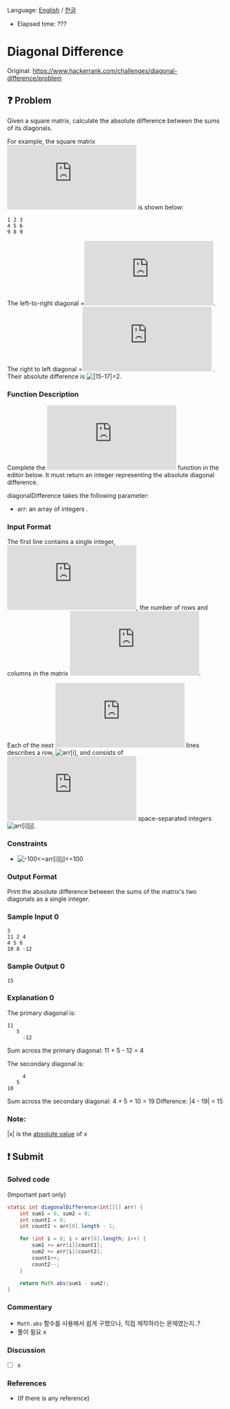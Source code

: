 Language: [English](./README.md) / [한글](./README_ko.md)
- Elapsed time: ???

# Diagonal Difference
Original: https://www.hackerrank.com/challenges/diagonal-difference/problem

## :question: Problem
Given a square matrix, calculate the absolute difference between the sums of its diagonals.

For example, the square matrix ![$arr$](https://latex.codecogs.com/svg.latex?arr) is shown below:
```
1 2 3
4 5 6
9 8 9  
```
The left-to-right diagonal =![$1+5+9=15$](https://latex.codecogs.com/svg.latex?1+5+9=15). The right to left diagonal =![$3+5+9=17$](https://latex.codecogs.com/svg.latex?3+5+9=17) . Their absolute difference is ![$|15-17|=2$](https://latex.codecogs.com/svg.latex?|15-17|=2).

### Function Description
Complete the ![$diagonalDifference$](https://latex.codecogs.com/svg.latex?diagonalDifference) function in the editor below. It must return an integer representing the absolute diagonal difference.

diagonalDifference takes the following parameter:

- arr: an array of integers .

### Input Format
The first line contains a single integer, ![$n$](https://latex.codecogs.com/svg.latex?n), the number of rows and columns in the matrix ![$arr$](https://latex.codecogs.com/svg.latex?arr).

Each of the next ![$n$](https://latex.codecogs.com/svg.latex?n) lines describes a row, ![$arr[i]$](https://latex.codecogs.com/svg.latex?arr[i]), and consists of ![$n$](https://latex.codecogs.com/svg.latex?n) space-separated integers ![$arr[i][j]$](https://latex.codecogs.com/svg.latex?arr[i][j]).

### Constraints
- ![$-100<=arr[i][j]<=100$](https://latex.codecogs.com/svg.latex?-100\leq%20arr[i][j]\leq%20100)

### Output Format
Print the absolute difference between the sums of the matrix's two diagonals as a single integer.

### Sample Input 0
```
3
11 2 4
4 5 6
10 8 -12
```

### Sample Output 0
```
15
```

### Explanation 0
The primary diagonal is:
```
11
   5
     -12
```
Sum across the primary diagonal: 11 + 5 - 12 = 4

The secondary diagonal is:
```
     4
   5
10
```
Sum across the secondary diagonal: 4 + 5 + 10 = 19
Difference: |4 - 19| = 15

### Note:
|x| is the [absolute value](https://www.mathsisfun.com/numbers/absolute-value.html) of x

## :exclamation: Submit
### Solved code
(Important part only)
``` java
static int diagonalDifference(int[][] arr) {
    int sum1 = 0, sum2 = 0;
    int count1 = 0;
    int count2 = arr[0].length - 1;

    for (int i = 0; i < arr[0].length; i++) {
        sum1 += arr[i][count1];
        sum2 += arr[i][count2];
        count1++;
        count2--;
    }

    return Math.abs(sum1 - sum2);
}
```

### Commentary
- `Math.abs` 함수를 사용해서 쉽게 구했으나, 직접 제작하라는 문제였는지..?
- 풀이 필요 x

### Discussion
- [ ] x

### References
- (If there is any reference)